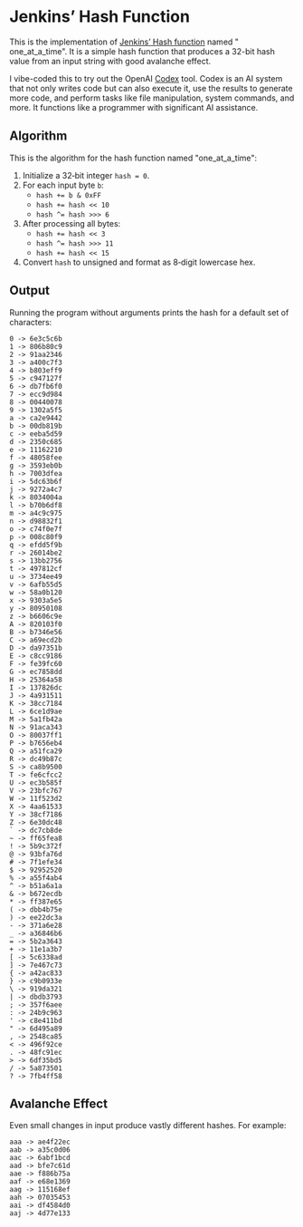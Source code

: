 # Jenkins’ Hash Function

This is the implementation of [Jenkins’ Hash function](https://en.wikipedia.org/wiki/Jenkins_hash_function) named "
one_at_a_time". It is a simple hash function that produces a 32-bit hash value from an input string with good avalanche
effect.

I vibe-coded this to try out the OpenAI [Codex](https://openai.com/index/openai-codex/) tool. Codex is an AI system that
not only writes code but can also execute it, use the results to generate more code, and perform tasks like file
manipulation, system commands, and more. It functions like a programmer with significant AI assistance.

## Algorithm

This is the algorithm for the hash function named "one_at_a_time":

1. Initialize a 32‑bit integer `hash = 0`.
2. For each input byte `b`:
    - `hash += b & 0xFF`
    - `hash += hash << 10`
    - `hash ^= hash >>> 6`
3. After processing all bytes:
    - `hash += hash << 3`
    - `hash ^= hash >>> 11`
    - `hash += hash << 15`
4. Convert `hash` to unsigned and format as 8‑digit lowercase hex.

## Output

Running the program without arguments prints the hash for a default set of characters:

```text
0 -> 6e3c5c6b
1 -> 806b80c9
2 -> 91aa2346
3 -> a400c7f3
4 -> b803eff9
5 -> c947127f
6 -> db7fb6f0
7 -> ecc9d984
8 -> 00440078
9 -> 1302a5f5
a -> ca2e9442
b -> 00db819b
c -> eeba5d59
d -> 2350c685
e -> 11162210
f -> 48058fee
g -> 3593eb0b
h -> 7003dfea
i -> 5dc63b6f
j -> 9272a4c7
k -> 8034004a
l -> b70b6df8
m -> a4c9c975
n -> d98832f1
o -> c74f0e7f
p -> 008c80f9
q -> efdd5f9b
r -> 26014be2
s -> 13bb2756
t -> 497812cf
u -> 3734ee49
v -> 6afb55d5
w -> 58a0b120
x -> 9303a5e5
y -> 80950108
z -> b6606c9e
A -> 820103f0
B -> b7346e56
C -> a69ecd2b
D -> da97351b
E -> c8cc9186
F -> fe39fc60
G -> ec7858dd
H -> 25364a58
I -> 137826dc
J -> 4a931511
K -> 38cc7184
L -> 6ce1d9ae
M -> 5a1fb42a
N -> 91aca343
O -> 80037ff1
P -> b7656eb4
Q -> a51fca29
R -> dc49b87c
S -> ca8b9500
T -> fe6cfcc2
U -> ec3b585f
V -> 23bfc767
W -> 11f523d2
X -> 4aa61533
Y -> 38cf7186
Z -> 6e30dc48
` -> dc7cb8de
~ -> ff65fea8
! -> 5b9c372f
@ -> 93bfa76d
# -> 7f1efe34
$ -> 92952520
% -> a55f4ab4
^ -> b51a6a1a
& -> b672ecdb
* -> ff387e65
( -> dbb4b75e
) -> ee22dc3a
- -> 371a6e28
_ -> a36846b6
= -> 5b2a3643
+ -> 11e1a3b7
[ -> 5c6338ad
] -> 7e467c73
{ -> a42ac833
} -> c9b0933e
\ -> 919da321
| -> dbdb3793
; -> 357f6aee
: -> 24b9c963
' -> c8e411bd
" -> 6d495a89
, -> 2548ca85
< -> 496f92ce
. -> 48fc91ec
> -> 6df35bd5
/ -> 5a873501
? -> 7fb4ff58
```

## Avalanche Effect

Even small changes in input produce vastly different hashes. For example:

```text
aaa -> ae4f22ec
aab -> a35c0d06
aac -> 6abf1bcd
aad -> bfe7c61d
aae -> f886b75a
aaf -> e68e1369
aag -> 115168ef
aah -> 07035453
aai -> df4584d0
aaj -> 4d77e133
```